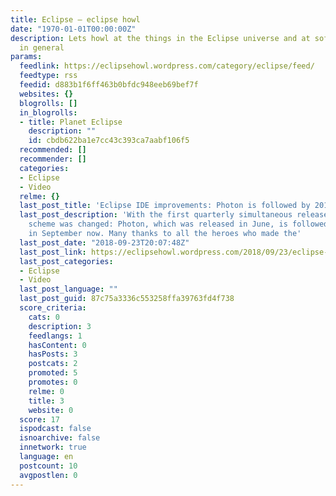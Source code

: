 ```yaml
---
title: Eclipse – eclipse howl
date: "1970-01-01T00:00:00Z"
description: Lets howl at the things in the Eclipse universe and at software development
  in general
params:
  feedlink: https://eclipsehowl.wordpress.com/category/eclipse/feed/
  feedtype: rss
  feedid: d883b1f6ff463b0bfdc948eeb69bef7f
  websites: {}
  blogrolls: []
  in_blogrolls:
  - title: Planet Eclipse
    description: ""
    id: cbdb622ba1e7cc43c393ca7aabf106f5
  recommended: []
  recommender: []
  categories:
  - Eclipse
  - Video
  relme: {}
  last_post_title: 'Eclipse IDE improvements: Photon is followed by 2018-09'
  last_post_description: 'With the first quarterly simultaneous release the naming
    scheme was changed: Photon, which was released in June, is followed by 2018-09
    in September now. Many thanks to all the heroes who made the'
  last_post_date: "2018-09-23T20:07:48Z"
  last_post_link: https://eclipsehowl.wordpress.com/2018/09/23/eclipse-ide-improvements-photon-is-followed-by-2018-09/
  last_post_categories:
  - Eclipse
  - Video
  last_post_language: ""
  last_post_guid: 87c75a3336c553258ffa39763fd4f738
  score_criteria:
    cats: 0
    description: 3
    feedlangs: 1
    hasContent: 0
    hasPosts: 3
    postcats: 2
    promoted: 5
    promotes: 0
    relme: 0
    title: 3
    website: 0
  score: 17
  ispodcast: false
  isnoarchive: false
  innetwork: true
  language: en
  postcount: 10
  avgpostlen: 0
---
```

